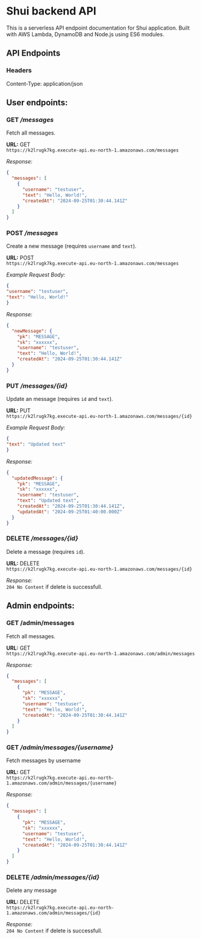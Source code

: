 # Shui backend API

This is a serverless API endpoint documentation for Shui application.
Built with AWS Lambda, DynamoDB and Node.js using ES6 modules.

## API Endpoints

### Headers
Content-Type: application/json

## User endpoints:

### GET _/messages_
Fetch all messages.

**URL:** GET  
`https://k2lrugk7kg.execute-api.eu-north-1.amazonaws.com/messages`

_Response:_
```json
{
  "messages": [
    {
      "username": "testuser",
      "text": "Hello, World!",
      "createdAt": "2024-09-25T01:30:44.141Z"
    }
  ]
}
```

### POST ***/messages***  
Create a new message (requires `username` and `text`).  

**URL:** POST  
`https://k2lrugk7kg.execute-api.eu-north-1.amazonaws.com/messages`  

_Example Request Body:_
```json
{
"username": "testuser",
"text": "Hello, World!"
}
```
_Response:_
```json
{
  "newMessage": {
    "pk": "MESSAGE",
    "sk": "xxxxxx",
    "username": "testuser",
    "text": "Hello, World!",
    "createdAt": "2024-09-25T01:30:44.141Z"
  }
}
```

### PUT ***/messages/{id}***  
Update an message (requires `id` and `text`).  

**URL:** PUT  
`https://k2lrugk7kg.execute-api.eu-north-1.amazonaws.com/messages/{id}`  

_Example Request Body:_
```json
{
"text": "Updated text"
}
```
_Response:_
```json
{
  "updatedMessage": {
    "pk": "MESSAGE",
    "sk": "xxxxxx",
    "username": "testuser",
    "text": "Updated text",
    "createdAt": "2024-09-25T01:30:44.141Z",
    "updatedAt": "2024-09-25T01:40:00.000Z"
  }
}
```

### DELETE ***/messages/{id}***  
Delete a message (requires `id`).
  
**URL:** DELETE  
`https://k2lrugk7kg.execute-api.eu-north-1.amazonaws.com/messages/{id}`  

_Response:_  
`204 No Content` if delete is successfull.

## Admin endpoints:

### GET ****/admin/messages****  
Fetch all messages.
  
**URL:** GET  
`https://k2lrugk7kg.execute-api.eu-north-1.amazonaws.com/admin/messages`  

_Response:_
```json
{
  "messages": [
    {
      "pk": "MESSAGE",
      "sk": "xxxxxx",
      "username": "testuser",
      "text": "Hello, World!",
      "createdAt": "2024-09-25T01:30:44.141Z"
    }
  ]
}
```

### GET ***/admin/messages/{username}***  
Fetch messages by username
  
**URL:** GET  
`https://k2lrugk7kg.execute-api.eu-north-1.amazonaws.com/admin/messages/{username}`  

_Response:_
```json
{
  "messages": [
    {
      "pk": "MESSAGE",
      "sk": "xxxxxx",
      "username": "testuser",
      "text": "Hello, World!",
      "createdAt": "2024-09-25T01:30:44.141Z"
    }
  ]
}
```
  
### DELETE ***/admin/messages/{id}***  
Delete any message  

**URL:**  DELETE  
`https://k2lrugk7kg.execute-api.eu-north-1.amazonaws.com/admin/messages/{id}`  

_Response:_  
`204 No Content` if delete is successfull.
